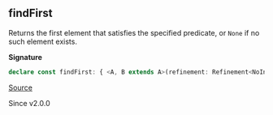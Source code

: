 ## findFirst

Returns the first element that satisfies the specified
predicate, or `None` if no such element exists.

**Signature**

```ts
declare const findFirst: { <A, B extends A>(refinement: Refinement<NoInfer<A>, B>): (self: List<A>) => Option.Option<B>; <A>(predicate: Predicate<NoInfer<A>>): (self: List<A>) => Option.Option<A>; <A, B extends A>(self: List<A>, refinement: Refinement<A, B>): Option.Option<B>; <A>(self: List<A>, predicate: Predicate<A>): Option.Option<A>; }
```

[Source](https://github.com/Effect-TS/effect/tree/main/packages/effect/src/List.ts#L626)

Since v2.0.0